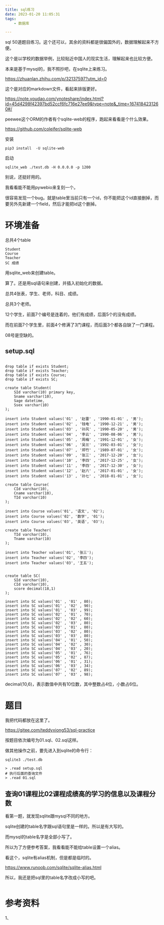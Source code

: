 ```yaml
---
title: sql练习
date: 2023-01-20 11:05:31
tags:
	- 数据库

---
```




sql 50道题目练习。这个还可以，其余的资料都是很偏国外的，数据理解起来不方便。

这个是以学校的数据举例，比较贴近中国人的现实生活，理解起来也比较方便。

本来是基于mysql的，我不照抄吧，在sqlite上来练习。

https://zhuanlan.zhihu.com/p/32137597?utm_id=0

这个是对应的markdown文件，看起来排版更好。

https://note.youdao.com/ynoteshare/index.html?id=45d4298f42397bd52ccf6fc716e27ee9&type=note&_time=1674184231260#/

peewee这个ORM的作者有个sqlite-web的程序，跑起来看看是个什么效果。

https://github.com/coleifer/sqlite-web

安装

```
pip3 install  -U sqlite-web
```

启动

```
sqlite_web ./test.db -H 0.0.0.0 -p 1200
```

别说，还挺好用的。

我看看能不能用pywebio来复刻一个。

很容易发现一个bug。就是table里当前只有一个id，你不能把这个id直接删掉，而要另外先新建一个field，然后才能把id这个删掉。

# 环境准备

总共4个table

```
Student
Course
Teacher
SC 成绩
```

用sqlite_web来创建table。

算了。还是用sql语句来创建，并插入初始化的数据。

总共4张表，学生、老师，科目、成绩。

总共3个老师。

12个学生，前面7个编号是连着的，他们有成绩，后面5个的没有成绩。

而在前面7个学生里，前面4个修满了3门课程，而后面3个都各自缺了一门课程。

08号是空缺的。



## setup.sql

```

drop table if exists Student;
drop table if exists Teacher;
drop table if exists Course;
drop table if exists SC;

create table Student(
    SId varchar(10) primary key,
    Sname varchar(10),
    Sage datetime,
    Ssex varchar(10)
);

insert into Student values('01' , '赵雷' , '1990-01-01' , '男');
insert into Student values('02' , '钱电' , '1990-12-21' , '男');
insert into Student values('03' , '孙风' , '1990-05-20' , '男');
insert into Student values('04' , '李云' , '1990-08-06' , '男');
insert into Student values('05' , '周梅' , '1991-12-01' , '女');
insert into Student values('06' , '吴兰' , '1992-03-01' , '女');
insert into Student values('07' , '郑竹' , '1989-07-01' , '女');
insert into Student values('09' , '张三' , '2017-12-20' , '女');
insert into Student values('10' , '李四' , '2017-12-25' , '女');
insert into Student values('11' , '李四' , '2017-12-30' , '女');
insert into Student values('12' , '赵六' , '2017-01-01' , '女');
insert into Student values('13' , '孙七' , '2018-01-01' , '女');

create table Course(
    CId varchar(10),
    Cname varchar(10),
    TId varchar(10)
);

insert into Course values('01', '语文', '02');
insert into Course values('02', '数学', '01');
insert into Course values('03', '英语', '03');

create table Teacher(
    TId varchar(10),
    Tname varchar(10)
);

insert into Teacher values('01', '张三');
insert into Teacher values('02', '李四');
insert into Teacher values('03', '王五');


create table SC(
    SId varchar(10),
    CId varchar(10),
    score decimal(18,1)
);

insert into SC values('01' , '01' , 80);
insert into SC values('01' , '02' , 90);
insert into SC values('01' , '03' , 99);
insert into SC values('02' , '01' , 70);
insert into SC values('02' , '02' , 60);
insert into SC values('02' , '03' , 80);
insert into SC values('03' , '01' , 80);
insert into SC values('03' , '02' , 80);
insert into SC values('03' , '03' , 80);
insert into SC values('04' , '01' , 50);
insert into SC values('04' , '02' , 30);
insert into SC values('04' , '03' , 20);
insert into SC values('05' , '01' , 76);
insert into SC values('05' , '02' , 87);
insert into SC values('06' , '01' , 31);
insert into SC values('06' , '03' , 34);
insert into SC values('07' , '02' , 89);
insert into SC values('07' , '03' , 98);
```

decimal(10,6)，表示数值中共有10位数，其中整数占4位，小数占6位。

# 题目

我把代码都放在这里了。

https://gitee.com/teddyxiong53/sql-practice

按题目依次编号为01.sql、02.sql这样。

做其他操作之前，要先进入到sqlite的命令行：

```
sqlite3 ./test.db

> .read setup.sql
# 执行后面的查询文件
> .read 01.sql
```



## 查询01课程比02课程成绩高的学习的信息以及课程分数

看第一题，就发现sqlite跟mysql不同的地方。

sqlite创建的table名字跟sql语句里是一样的。所以是有大写的。

而mysql的table名字是全部小写了。

所以为了方便参考答案，我看看能不能给table设置一个alias。

看这个，sqlite有alias机制，但是都是临时的。

https://www.runoob.com/sqlite/sqlite-alias.html

所以，我还是把sql里的table名字改成小写的吧。

```

```



# 参考资料

1、

